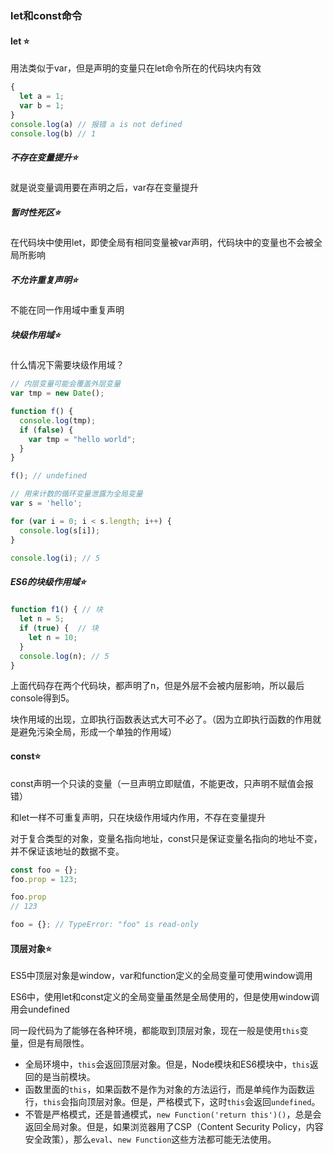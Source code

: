 ### let和const命令

#### let :star:

用法类似于var，但是声明的变量只在let命令所在的代码块内有效

```js
{
  let a = 1;
  var b = 1;
}
console.log(a) // 报错 a is not defined
console.log(b) // 1
```

##### 不存在变量提升:star:

就是说变量调用要在声明之后，var存在变量提升

##### 暂时性死区:star:

在代码块中使用let，即使全局有相同变量被var声明，代码块中的变量也不会被全局所影响

##### 不允许重复声明:star:

不能在同一作用域中重复声明

##### 块级作用域:star:

什么情况下需要块级作用域？

```js
// 内层变量可能会覆盖外层变量
var tmp = new Date();

function f() {
  console.log(tmp);
  if (false) {
    var tmp = "hello world";
  }
}

f(); // undefined

// 用来计数的循环变量泄露为全局变量
var s = 'hello';

for (var i = 0; i < s.length; i++) {
  console.log(s[i]);
}

console.log(i); // 5
```

##### ES6的块级作用域:star:

```js
function f1() { // 块
  let n = 5;
  if (true) {  // 块
    let n = 10;
  }
  console.log(n); // 5
}
```

上面代码存在两个代码块，都声明了n，但是外层不会被内层影响，所以最后console得到5。

块作用域的出现，立即执行函数表达式大可不必了。（因为立即执行函数的作用就是避免污染全局，形成一个单独的作用域）

#### const:star:

const声明一个只读的变量（一旦声明立即赋值，不能更改，只声明不赋值会报错）

和let一样不可重复声明，只在块级作用域内作用，不存在变量提升

对于复合类型的对象，变量名指向地址，const只是保证变量名指向的地址不变，并不保证该地址的数据不变。

```js
const foo = {};
foo.prop = 123;

foo.prop
// 123

foo = {}; // TypeError: "foo" is read-only
```

#### 顶层对象:star:

ES5中顶层对象是window，var和function定义的全局变量可使用window调用

ES6中，使用let和const定义的全局变量虽然是全局使用的，但是使用window调用会undefined

同一段代码为了能够在各种环境，都能取到顶层对象，现在一般是使用`this`变量，但是有局限性。

- 全局环境中，`this`会返回顶层对象。但是，Node模块和ES6模块中，`this`返回的是当前模块。
- 函数里面的`this`，如果函数不是作为对象的方法运行，而是单纯作为函数运行，`this`会指向顶层对象。但是，严格模式下，这时`this`会返回`undefined`。
- 不管是严格模式，还是普通模式，`new Function('return this')()`，总是会返回全局对象。但是，如果浏览器用了CSP（Content Security Policy，内容安全政策），那么`eval`、`new Function`这些方法都可能无法使用。